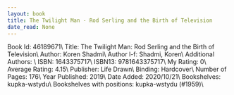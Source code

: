 ```yaml
---
layout: book
title: The Twilight Man - Rod Serling and the Birth of Television
date_read: None
---
```


Book Id: 46189671\ 
Title: The Twilight Man: Rod Serling and the Birth of Television\ 
Author: Koren Shadmi\ 
Author l-f: Shadmi, Koren\ 
Additional Authors: \ 
ISBN: 1643375717\ 
ISBN13: 9781643375717\ 
My Rating: 0\ 
Average Rating: 4.15\ 
Publisher: Life Drawn\ 
Binding: Hardcover\ 
Number of Pages: 176\ 
Year Published: 2019\ 
Date Added: 2020/10/21\ 
Bookshelves: kupka-wstydu\ 
Bookshelves with positions: kupka-wstydu (#1959)\ 

